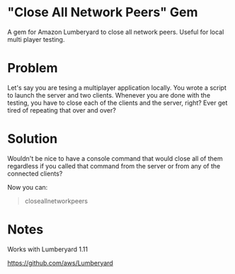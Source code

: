 # "Close All Network Peers" Gem
A gem for Amazon Lumberyard to close all network peers. Useful for local multi player testing.

# Problem
Let's say you are tesing a multiplayer application locally. You wrote a script to launch the server and two clients. Whenever you are done with the testing, you have to close each of the clients and the server, right? Ever get tired of repeating that over and over?

# Solution
Wouldn't be nice to have a console command that would close all of them regardless if you called that command from the server or from any of the connected clients?

Now you can:

> closeallnetworkpeers

# Notes
Works with Lumberyard 1.11

https://github.com/aws/Lumberyard

